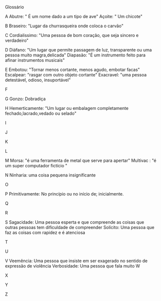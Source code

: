 Glossário

A
Abutre: " É um nome dado a um tipo de ave"
Açoite: " Um chicote"

B 
Braseiro: "Lugar da churrasqueira onde coloca o carvão"

C
Cordialissimo: "Uma pessoa de bom coração, que seja sincero e verdadeiro"

D
Diáfano: "Um lugar que permite passagem de luz, transparente ou uma pessoa muito magra,delicada"
Diapasão: "É um instrumento feito para afinar instrumentos musicais"

E
Embotou: "Tornar menos cortante, menos agudo, embotar facas" 
Escalpear: "rasgar com outro objeto cortante" 
Exacravel: "uma pessoa detestável, odioso, insuportável"

F

G
Gonzo: Dobradiça

H
Hemerticamente: "Um lugar ou embalagem completamente fechado,lacrado,vedado ou selado" 

I

J

K

L

M
Morsa: "é uma ferramenta de metal que serve para apertar" 
Multivac : "é um super computador fictício "

N
Ninharia: uma coisa pequena insignificante

O

P
Primitivamente: No princípio ou no início de; inicialmente. 

Q

R

S
Sagacidade: Uma pessoa esperta e que compreende as coisas que outras pessoas tem dificuldade de compreender 
Solícito: Uma pessoa que faz as coisas com rapidez e é atenciosa

T

U

V
Veemência: Uma pessoa que insiste em ser exagerado no sentido de expressão de violência
Verbosidade: Uma pessoa que fala muito 
W

X

Y

Z
